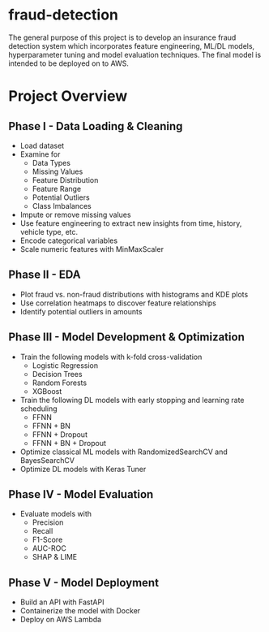 # fraud-detection

The general purpose of this project is to develop an insurance fraud detection system which incorporates feature engineering, ML/DL models, hyperparameter tuning and model evaluation techniques. The final model is intended to be deployed on to AWS.

# Project Overview

## Phase I - Data Loading & Cleaning

- Load dataset
- Examine for
  - Data Types
  - Missing Values
  - Feature Distribution
  - Feature Range
  - Potential Outliers
  - Class Imbalances
- Impute or remove missing values
- Use feature engineering to extract new insights from time, history, vehicle type, etc.
- Encode categorical variables
- Scale numeric features with MinMaxScaler

## Phase II - EDA

- Plot fraud vs. non-fraud distributions with histograms and KDE plots
- Use correlation heatmaps to discover feature relationships
- Identify potential outliers in amounts

## Phase III - Model Development & Optimization

- Train the following models with k-fold cross-validation
  - Logistic Regression
  - Decision Trees
  - Random Forests
  - XGBoost
- Train the following DL models with early stopping and learning rate scheduling
  - FFNN
  - FFNN + BN
  - FFNN + Dropout
  - FFNN + BN + Dropout
- Optimize classical ML models with RandomizedSearchCV and BayesSearchCV
- Optimize DL models with Keras Tuner

## Phase IV - Model Evaluation

- Evaluate models with
  - Precision
  - Recall
  - F1-Score
  - AUC-ROC
  - SHAP & LIME

## Phase V - Model Deployment

- Build an API with FastAPI
- Containerize the model with Docker
- Deploy on AWS Lambda

